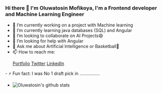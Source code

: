 ### Hi there 👋 I'm Oluwatosin Mofikoya, I'm a Frontend developer and Machine Learning Engineer


- 🔭 I’m currently working on a project with Machine learning
- 🌱 I’m currently learning java databases (SQL) and Angular
- 👯 I’m looking to collaborate on AI Projects😄
- 🤔 I’m looking for help with Angular
- 💬 Ask me about Artificial Intelligence or Basketball🏀
- 📫 How to reach me: <p>
  <a href="https://tosinmofi.netlify.app">Portfolio</a>
  <a href="https://twitter.com/kijalosit">Twitter</a>
  <a href="https://www.linkedin.com/in/oluwatosin-mofikoya-439a1a179/">LinkedIn</a>
</p>
- ⚡ Fun fact: I was No 1 draft pick in ................

- ![Oluwatosin's github stats](https://github-readme-stats.vercel.app/api?username=oluwatosin-ctrl&show_icons=true&theme=radical)


<!--

- [![Top Langs](https://github-readme-stats.vercel.app/api/top-langs/?username=oluwatosin-ctrl&layout=compact)](https://github.com/oluwatosin-ctrl/github-readme-stats)
**oluwatosin-ctrl/oluwatosin-ctrl** is a ✨ _special_ ✨ repository because its `README.md` (this file) appears on your GitHub profile.

Here are some ideas to get you started:

- 🔭 I’m currently working on a project with tensorflow
- 🌱 I’m currently learning java databases (SQL)
- 👯 I’m looking to collaborate on AI Projects😄
- 🤔 I’m looking for help with 
- 💬 Ask me about Artificial Intelligence
- 📫 How to reach me: Twitter @kijalosit
- 😄 Pronouns: ...
- ⚡ Fun fact: 
-->
